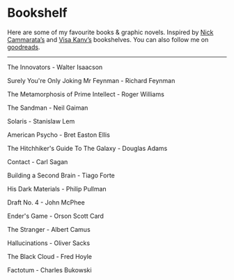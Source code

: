 # Bookshelf

Here are some of my favourite books & graphic novels. Inspired by [Nick Cammarata’s](http://nickcammarata.com/bookshelf) and [Visa Kanv’s](http://visakanv.com/bookshelf/) bookshelves. You can also follow me on [goodreads](https://www.goodreads.com/user/show/75434680-nicky).

---

The Innovators - Walter Isaacson

Surely You're Only Joking Mr Feynman - Richard Feynman

The Metamorphosis of Prime Intellect - Roger Williams

The Sandman - Neil Gaiman

Solaris - Stanislaw Lem

American Psycho - Bret Easton Ellis

The Hitchhiker's Guide To The Galaxy - Douglas Adams

Contact - Carl Sagan

Building a Second Brain - Tiago Forte

His Dark Materials - Philip Pullman

Draft No. 4 - John McPhee

Ender's Game - Orson Scott Card

The Stranger - Albert Camus

Hallucinations - Oliver Sacks

The Black Cloud - Fred Hoyle

Factotum - Charles Bukowski





